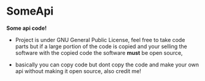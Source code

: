 # SomeApi
**Some api code!**

- Project is under GNU General Public License, feel free to take code parts but if a large portion of the code is copied and your selling the software with the copied code the software **must** be open source,

- basically you can copy code but dont copy the code and make your own api without making it open source, also credit me!





